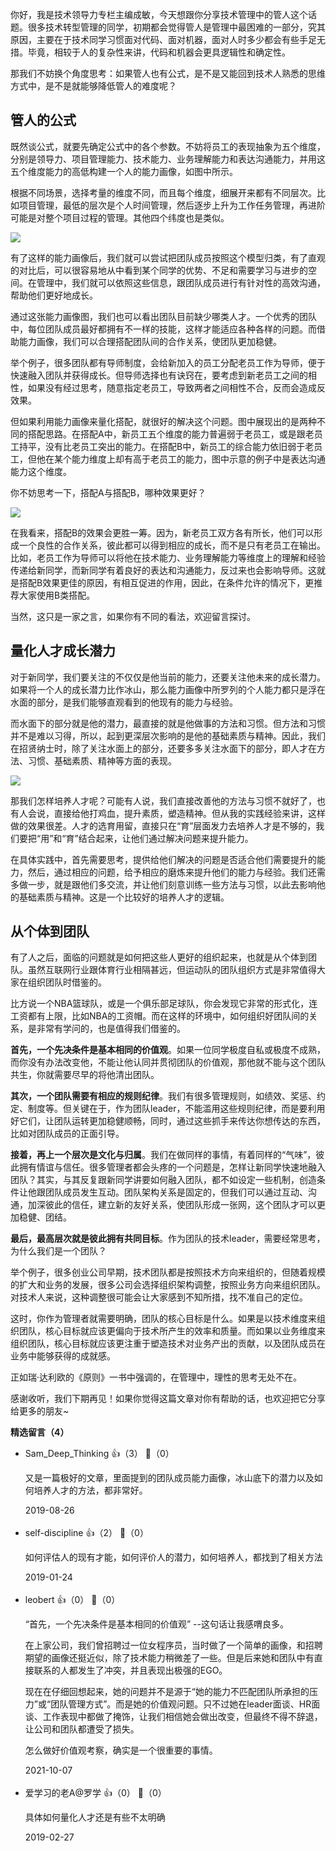 你好，我是技术领导力专栏主编成敏，今天想跟你分享技术管理中的管人这个话题。很多技术转型管理的同学，初期都会觉得管人是管理中最困难的一部分，究其原因，主要在于技术同学习惯面对代码、面对机器，面对人时多少都会有些手足无措。毕竟，相较于人的复杂性来讲，代码和机器会更具逻辑性和确定性。

那我们不妨换个角度思考：如果管人也有公式，是不是又能回到技术人熟悉的思维方式中，是不是就能够降低管人的难度呢？

## 管人的公式

既然谈公式，就要先确定公式中的各个参数。不妨将员工的表现抽象为五个维度，分别是领导力、项目管理能力、技术能力、业务理解能力和表达沟通能力，并用这五个维度能力的高低构建一个人的能力画像，如图中所示。

根据不同场景，选择考量的维度不同，而且每个维度，细展开来都有不同层次。比如项目管理，最低的层次是个人时间管理，然后逐步上升为工作任务管理，再进阶可能是对整个项目过程的管理。其他四个纬度也是类似。

![](https://static001.geekbang.org/resource/image/e1/36/e14e8971011c87cd46371df459e36436.png?wh=387%2A382)

有了这样的能力画像后，我们就可以尝试把团队成员按照这个模型归类，有了直观的对比后，可以很容易地从中看到某个同学的优势、不足和需要学习与进步的空间。在管理中，我们就可以依照这些信息，跟团队成员进行有针对性的高效沟通，帮助他们更好地成长。

通过这张能力画像图，我们也可以看出团队目前缺少哪类人才。一个优秀的团队中，每位团队成员最好都拥有不一样的技能，这样才能适应各种各样的问题。而借助能力画像，我们可以合理搭配团队间的合作关系，使团队更加稳健。

举个例子，很多团队都有导师制度，会给新加入的员工分配老员工作为导师，便于快速融入团队并获得成长。但导师选择也有诀窍在，要考虑到新老员工之间的相性，如果没有经过思考，随意指定老员工，导致两者之间相性不合，反而会造成反效果。

但如果利用能力画像来量化搭配，就很好的解决这个问题。图中展现出的是两种不同的搭配思路。在搭配A中，新员工五个维度的能力普遍弱于老员工，或是跟老员工持平，没有比老员工突出的能力。在搭配B中，新员工的综合能力依旧弱于老员工，但他在某个能力维度上却有高于老员工的能力，图中示意的例子中是表达沟通能力这个维度。

你不妨思考一下，搭配A与搭配B，哪种效果更好？

![](https://static001.geekbang.org/resource/image/11/ff/1196d26e0e2300f07f89a7b47057b9ff.png?wh=416%2A181)

在我看来，搭配B的效果会更胜一筹。因为，新老员工双方各有所长，他们可以形成一个良性的合作关系，彼此都可以得到相应的成长，而不是只有老员工在输出。比如，老员工作为导师可以将他在技术能力、业务理解能力等维度上的理解和经验传递给新同学，而新同学有着良好的表达和沟通能力，反过来也会影响导师。这就是搭配B效果更佳的原因，有相互促进的作用，因此，在条件允许的情况下，更推荐大家使用B类搭配。

当然，这只是一家之言，如果你有不同的看法，欢迎留言探讨。

## 量化人才成长潜力

对于新同学，我们要关注的不仅仅是他当前的能力，还要关注他未来的成长潜力。如果将一个人的成长潜力比作冰山，那么能力画像中所罗列的个人能力都只是浮在水面的部分，是我们能够直观看到的他现有的能力与经验。

而水面下的部分就是他的潜力，最直接的就是他做事的方法和习惯。但方法和习惯并不是难以习得，所以，起到更深层次影响的是他的基础素质与精神。因此，我们在招贤纳士时，除了关注水面上的部分，还要多多关注水面下的部分，即人才在方法、习惯、基础素质、精神等方面的表现。

![](https://static001.geekbang.org/resource/image/8f/1a/8f04e3680f1e479f0c201a99fb06a51a.png?wh=396%2A291)

那我们怎样培养人才呢？可能有人说，我们直接改善他的方法与习惯不就好了，也有人会说，直接给他打鸡血，提升素质，塑造精神。但从我的实践经验来讲，这样做的效果很差。人才的选育用留，直接只在“育”层面发力去培养人才是不够的，我们要把“用”和“育”结合起来，让他们通过解决问题来提升能力。

在具体实践中，首先需要思考，提供给他们解决的问题是否适合他们需要提升的能力，然后，通过相应的问题，给予相应的磨炼来提升他们的能力与经验。我们还需多做一步，就是跟他们多交流，并让他们刻意训练一些方法与习惯，以此去影响他的基础素质与精神。这是一个比较好的培养人才的逻辑。

## 从个体到团队

有了人之后，面临的问题就是如何把这些人更好的组织起来，也就是从个体到团队。虽然互联网行业跟体育行业相隔甚远，但运动队的团队组织方式是非常值得大家在组织团队时借鉴的。

比方说一个NBA篮球队，或是一个俱乐部足球队，你会发现它非常的形式化，连工资都有上限，比如NBA的工资帽。而在这样的环境中，如何组织好团队间的关系，是非常有学问的，也是值得我们借鉴的。

**首先，一个先决条件是基本相同的价值观**。如果一位同学极度自私或极度不成熟，而你没有办法改变他，不能让他认同并贯彻团队的价值观，那他就不能与这个团队共生，你就需要尽早的将他清出团队。

**其次，一个团队需要有相应的规则纪律**。我们有很多管理规则，如绩效、奖惩、约定、制度等。但关键在于，作为团队leader，不能滥用这些规则纪律，而是要利用好它们，让团队运转更加稳健顺畅，同时，通过这些抓手来传达你想传达的东西，比如对团队成员的正面引导。

**接着，再上一个层次是文化与归属**。我们在做同样的事情，有着同样的“气味”，彼此拥有情谊与信任。很多管理者都会头疼的一个问题是，怎样让新同学快速地融入团队？其实，与其反复跟新同学讲要如何融入团队，都不如设定一些机制，创造条件让他跟团队成员发生互动。团队架构关系是固定的，但我们可以通过互动、沟通，加深彼此的信任，建立新的友好关系，使团队形成一张网，这个团队才可以更加稳健、团结。

**最后，最高层次就是彼此拥有共同目标**。作为团队的技术leader，需要经常思考，为什么我们是一个团队？

举个例子，很多创业公司早期，技术团队都是按照技术方向来组织的，但随着规模的扩大和业务的发展，很多公司会选择组织架构调整，按照业务方向来组织团队。对技术人来说，这种调整很可能会让大家感到不知所措，找不准自己的定位。

这时，你作为管理者就需要明确，团队的核心目标是什么。如果是以技术维度来组织团队，核心目标就应该更偏向于技术所产生的效率和质量。而如果以业务维度来组织团队，核心目标就应该更注重于塑造技术对业务产出的贡献，以及团队成员在业务中能够获得的成就感。

正如瑞·达利欧的《原则》一书中强调的，在管理中，理性的思考无处不在。

感谢收听，我们下期再见！如果你觉得这篇文章对你有帮助的话，也欢迎把它分享给更多的朋友~
<div><strong>精选留言（4）</strong></div><ul>
<li><span>Sam_Deep_Thinking</span> 👍（3） 💬（0）<p>又是一篇极好的文章，里面提到的团队成员能力画像，冰山底下的潜力以及如何培养人才的方法，都非常好。</p>2019-08-26</li><br/><li><span>self-discipline</span> 👍（2） 💬（0）<p>如何评估人的现有才能，如何评价人的潜力，如何培养人，都找到了相关方法</p>2019-01-24</li><br/><li><span>leobert</span> 👍（0） 💬（0）<p>“首先，一个先决条件是基本相同的价值观” --这句话让我感喟良多。

在上家公司，我们曾招聘过一位女程序员，当时做了一个简单的画像，和招聘期望的画像还挺近似，除了技术能力稍微差了一些。但是后来她和团队中有直接联系的人都发生了冲突，并且表现出极强的EGO。

现在在仔细回想起来，她的问题并不是源于“她的能力不匹配团队所承担的压力”或“团队管理方式”。而是她的价值观问题。只不过她在leader面谈、HR面谈、工作表现中都做了掩饰，让我们相信她会做出改变，但最终不得不辞退，让公司和团队都遭受了损失。

怎么做好价值观考察，确实是一个很重要的事情。</p>2021-10-07</li><br/><li><span>爱学习的老A@罗学</span> 👍（0） 💬（0）<p>具体如何量化人才还是有些不太明确</p>2019-02-27</li><br/>
</ul>